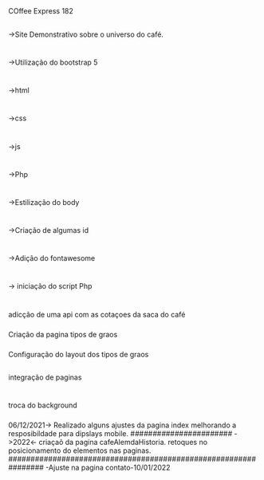##
COffee Express 182
## 

->Site Demonstrativo sobre o universo do café.
#
->Utilização do bootstrap 5
#
->html
#
->css
#
->js
#
->Php
#
->Estilização do body
#
->Criação de algumas id
#
->Adição do fontawesome
#
-> iniciação do script Php
# #
adicção de uma api com as cotaçoes da saca do café
###
Criação da pagina tipos de graos
###
Configuração do layout dos tipos de graos
##
integração de paginas 
#
troca do background
###
06/12/2021-> Realizado alguns ajustes da pagina index melhorando a resposibildade para dipslays mobile.
#*#*#*#*#*#*#*#*##*#*#*#*#*#*#*#*#*#*#*#*#*#*
->2022<-
criaçaõ da pagina cafeAlemdaHistoria.
retoques no posicionamento do elementos nas paginas.
################################################################
-Ajuste na pagina contato-10/01/2022